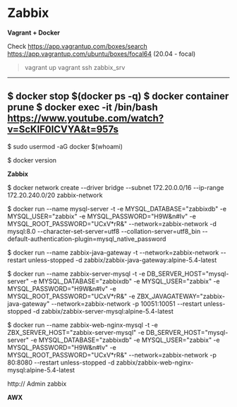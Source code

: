 # Zabbix #

**Vagrant + Docker**

Check https://app.vagrantup.com/boxes/search<br>
    https://app.vagrantup.com/ubuntu/boxes/focal64 (20.04 - focal)

> vagrant up
> vagrant ssh zabbix_srv

---
$ docker stop $(docker ps -q)
$ docker container prune
$ docker exec -it <container name> /bin/bash
https://www.youtube.com/watch?v=ScKlF0ICVYA&t=957s
---

$ sudo usermod -aG docker $(whoami)

$ docker version

**Zabbix**

$ docker network create --driver bridge --subnet 172.20.0.0/16 --ip-range 172.20.240.0/20 zabbix-network

$ docker run --name mysql-server -t -e MYSQL_DATABASE="zabbixdb" -e MYSQL_USER="zabbix" -e MYSQL_PASSWORD="H9W&n#Iv" -e MYSQL_ROOT_PASSWORD="UCxV*rR&" --network=zabbix-network -d mysql:8.0 --character-set-server=utf8 --collation-server=utf8_bin --default-authentication-plugin=mysql_native_password

$ docker run --name zabbix-java-gateway -t --network=zabbix-network --restart unless-stopped -d zabbix/zabbix-java-gateway:alpine-5.4-latest

$ docker run --name zabbix-server-mysql -t -e DB_SERVER_HOST="mysql-server" -e MYSQL_DATABASE="zabbixdb" -e MYSQL_USER="zabbix" -e MYSQL_PASSWORD="H9W&n#Iv" -e MYSQL_ROOT_PASSWORD="UCxV*rR&" -e ZBX_JAVAGATEWAY="zabbix-java-gateway" --network=zabbix-network -p 10051:10051 --restart unless-stopped -d zabbix/zabbix-server-mysql:alpine-5.4-latest

$ docker run --name zabbix-web-nginx-mysql -t -e ZBX_SERVER_HOST="zabbix-server-mysql" -e DB_SERVER_HOST="mysql-server" -e MYSQL_DATABASE="zabbixdb" -e MYSQL_USER="zabbix" -e MYSQL_PASSWORD="H9W&n#Iv" -e MYSQL_ROOT_PASSWORD="UCxV*rR&" --network=zabbix-network -p 80:8080 --restart unless-stopped -d zabbix/zabbix-web-nginx-mysql:alpine-5.4-latest

http://<IP>
    Admin
    zabbix

**AWX**